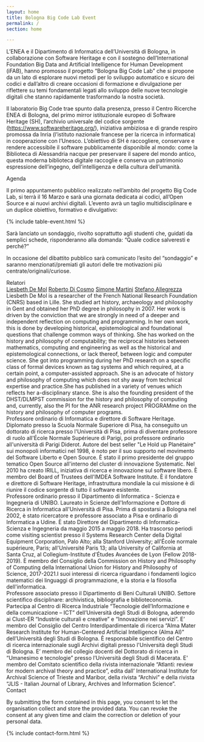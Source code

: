 ```yaml
---
layout: home
title: Bologna Big Code Lab Event
permalink: /
section: home

---
```


L’ENEA e il Dipartimento di Informatica dell’Università di Bologna, in collaborazione con Software Heritage e con il sostegno dell’International Foundation Big Data and Artificial Intelligence for Human Development (iFAB), hanno promosso il progetto “Bologna Big Code Lab” che si propone da un lato di esplorare nuovi metodi per lo sviluppo automatico e sicuro dei codici e dall’altro di creare occasioni di formazione e divulgazione per riflettere su temi fondamentali legati allo sviluppo delle nuove tecnologie digitali che stanno rapidamente trasformando la nostra società.  
 
Il laboratorio Big Code trae spunto dalla presenza, presso il Centro Ricerche ENEA di Bologna, del primo mirror istituzionale europeo di Software Heritage (SH), l’archivio universale del codice sorgente (https://www.softwareheritage.org/), iniziativa ambiziosa e di grande respiro promossa da Inria (l’istituto nazionale francese per la ricerca in informatica) in cooperazione con l’Unesco. L’obiettivo di SH è raccogliere, conservare e rendere accessibile il software pubblicamente disponibile al mondo: come la Biblioteca di Alessandria nacque per preservare il sapere del mondo antico, questa moderna biblioteca digitale raccoglie e conserva un patrimonio espressione dell’ingegno, dell’intelligenza e della cultura dell’umanità.

<div class="py-4 h3">
    Agenda
</div>

Il primo appuntamento pubblico realizzato nell’ambito del progetto Big Code Lab, si terrà il 16 Marzo e sarà una giornata dedicata ai codici, all’Open Source e ai nuovi archivi digitali. L’evento avrà un taglio multidisciplinare e un duplice obiettivo, formativo e divulgativo:

{% include table-event.html %}
 
Sarà lanciato un sondaggio, rivolto soprattutto agli studenti che, guidati da semplici schede, risponderanno alla domanda:
“Quale codice salveresti e perché?”
 
In occasione del dibattito pubblico sarà comunicato l’esito del “sondaggio” e saranno menzionati/premiati gli autori delle tre motivazioni più centrate/originali/curiose.

<div class="py-4 h3">
    Relatori
</div>

<div class="row">
  <div class="col-4">
    <div class="list-group" id="list-tab" role="tablist">
      <a class="list-group-item list-group-item-action active" id="list-home-list" data-toggle="list" href="#list-home" role="tab" aria-controls="home">Liesbeth De Mol</a>
      <a class="list-group-item list-group-item-action" id="list-profile-list" data-toggle="list" href="#list-profile" role="tab" aria-controls="profile">Roberto Di Cosmo</a>
      <a class="list-group-item list-group-item-action" id="list-messages-list" data-toggle="list" href="#list-messages" role="tab" aria-controls="messages">Simone Martini</a>
      <a class="list-group-item list-group-item-action" id="list-settings-list" data-toggle="list" href="#list-settings" role="tab" aria-controls="settings">Stefano Allegrezza</a>
    </div>
  </div>
  <div class="col-8">
    <div class="tab-content" id="nav-tabContent">
      <div class="tab-pane fade show active" id="list-home" role="tabpanel" aria-labelledby="list-home-list">Liesbeth De Mol is a researcher of the French National Research Foundation (CNRS) based in Lille. She studied art history, archaeology and philosophy in Gent and obtained her PhD degree in philosophy in 2007. Her work is driven by the conviction that we are strongly in need of a deeper and independent reflection on computing and programming. In her own work, this is done by developing historical, epistemological and foundational questions that challenge common ways of thinking. She has worked on the history and philosophy of computability; the reciprocal histories between mathematics, computing and engineering as well as the historical and epistemological connections, or lack thereof, between logic and computer science. She got into programming during her PhD research on a specific class of formal devices known as tag systems and which required, at a certain point, a computer-assisted approach. She is an advocate of history and philosophy of computing which does not shy away from technical expertise and practice.She has published in a variety of venues which reflects her a-disciplinary stance. She is also the founding president of the DHST/DLMPST commission for the history and philosophy of computing and, currently, also the PI for the ANR research project PROGRAMme on the history and philosophy of computer programs.</div>
      <div class="tab-pane fade" id="list-profile" role="tabpanel" aria-labelledby="list-profile-list">Professore ordinario di Informatica e direttore di Software Heritage. Diplomato presso la Scuola Normale Superiore di Pisa, ha conseguito un dottorato di ricerca presso l'Università di Pisa, prima di diventare professore di ruolo all'École Normale Supérieure di Parigi, poi professore ordinario all'università di Parigi Diderot. Autore del best seller "Le Hold up Planétaire" sui monopoli informatici nel 1998, è noto per il suo supporto nel movimento del Software Liberto e Open Source. È stato il primo presidente del gruppo tematico Open Source all'interno del cluster di innovazione Systematic. Nel 2010 ha creato IRILL, iniziativa di ricerca e innovazione sul software libero. È membro del Board of Trustees dell'IMDEA Software Institute. È il fondatore e direttore di Software Heritage, infrastruttura mondiale la cui missione è di riunire il codice sorgente di tutto il software esistente.</div>
      <div class="tab-pane fade" id="list-messages" role="tabpanel" aria-labelledby="list-messages-list">Professore ordinario presso il Dipartimento di Informatica - Scienza e Ingegneria di UNIBO. Laureato in Scienze dell'Informazione e Dottore di Ricerca in Informatica all'Università di Pisa. Prima di spostarsi a Bologna nel 2002, è stato ricercatore e professore associato a Pisa e ordinario di Informatica a Udine. È stato Direttore del Dipartimento di Informatica-Scienza e Ingegneria da maggio 2015 a maggio 2018. Ha trascorso periodi come visiting scientist presso il Systems Research Center della Digital Equipment Corporation, Palo Alto; alla Stanford University; all'École normale supérieure, Paris; all'Université Paris 13; alla University of California at Santa Cruz, al Collegium-Institute d'Études Avancées de Lyon (Fellow 2018-2019). È membro del Consiglio della Commission on History and Philosophy of Computing della International Union for History and Philosophy of Science, 2017-2021.I suoi interessi di ricerca riguardano i fondamenti logico matematici dei linguaggi di programmazione, e la storia e la filosofia dell'informatica.</div>
      <div class="tab-pane fade" id="list-settings" role="tabpanel" aria-labelledby="list-settings-list">Professore associato presso il Dipartimento di Beni Culturali UNIBO. Settore scientifico disciplinare: archivistica, bibliografia e biblioteconomia. Partecipa al Centro di Ricerca Industriale “Tecnologie dell’Informazione e della comunicazione – ICT” dell’Università degli Studi di Bologna, aderendo ai Clust-ER “Industrie culturali e creative” e “Innovazione nei servizi”. E’ membro del Consiglio del Centro Interdipardimentale di ricerca “Alma Mater Research Institute for Human-Centered Artificial Intelligence (Alma AI)” dell’Università degli Studi di Bologna. È responsabile scientifico del Centro di ricerca internazionale sugli Archivi digitali presso l'Università degli Studi di Bologna. E’ membro del collegio docenti del Dottorato di ricerca in “Umanesimo e tecnologie” presso l’Università degli Studi di Macerata. E' membro del Comitato scientifico della rivista internazionale “Atlanti: review for modern archival theory and practice”, edita dall’ International Institute for Archival Science of Trieste and Maribor, della rivista “Archivi” e della rivista “JLIS - Italian Journal of Library, Archives and Information Science”.</div>
    </div>
  </div>
</div>

<!-- <div class="list-group list-group-flush">
  <a href="#" target="_blank" class="rounded list-group-item list-group-item-action list-group-item-primary mb-1">Liesbeth De Mol - permanent researcher at CNRS. </a>
  <a href="#" target="_blank" class="rounded list-group-item list-group-item-action list-group-item-primary mb-1">Roberto Di Cosmo - </a>
  <a href="#" target="_blank" class="rounded list-group-item list-group-item-action list-group-item-primary mb-1" tabindex="-1" aria-disabled="true">Simone Martini - </a>
  <a href="#" target="_blank" class="rounded list-group-item list-group-item-action list-group-item-primary mb-1" tabindex="-1" aria-disabled="true">Stefano Allegrezza - </a>
</div> -->

<div class="py-4 h2">
    Contact
</div>

By submitting the form contained in this page, you consent to let the organisation collect and store the provided data. 
You can revoke the consent at any given time and claim the correction or deletion of your personal data.

{% include contact-form.html %}
